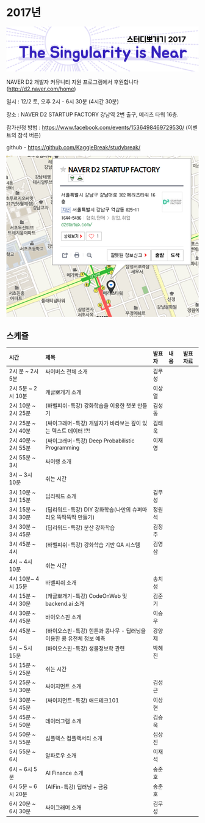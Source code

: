 # 2017년

![](img/title.png)

 NAVER D2 개발자 커뮤니티 지원 프로그램에서 후원합니다(http://d2.naver.com/home)
 
 일시 : 12/2 토, 오후 2시 - 6시 30분 (4시간 30분)
 
 장소 : NAVER D2 STARTUP FACTORY
       강남역 2번 출구, 메리츠 타워 16층.
 
 참가신청 방법 : https://www.facebook.com/events/1536498469729530/  (이벤트의 참석 버튼)
  
 github - https://github.com/KaggleBreak/studybreak/
 
![](img/d2.png)

## 스케쥴

|    시간        |      제목                                | 발표자  |  내용   |   발표자료                                         |
|:---	        |:---	                                  |:---	    |:---	 |:---	                                               |
| 2시 분 ~ 2시 5분    | 싸이버스 전체 소개                                            | 김무성 |           |
| 2시 5분 ~ 2시 10분    | 캐글뽀개기 소개                                            | 이상열 |           |
| 2시 10분 ~ 2시 25분 | (바벨피쉬-특강) 강화학습을 이용한 챗봇 만들기                       | 김성동 |           |
| 2시 25분 ~ 2시 40분 | (싸이그래머-특강) 개발자가 바라보는 깊이 있는 텍스트 데이터 !?!       | 김태욱 |           |
| 2시 40분 ~ 2시 55분  | (싸이그래머-특강) Deep Probabilistic Programming                      | 이재영 |           |
| 2시 55분 ~ 3시  | 싸이랭 소개                     |  |           |
| 3시 ~ 3시 10분  | 쉬는 시간                                                  |          |           |
| 3시 10분 ~ 3시 15분 | 딥리워드 소개                                              | 김무성 |           |
| 3시 15분 ~ 3시 30분 | (딥리워드-특강) DIY 강화학습(나만의 슈퍼마리오 뚝딱뚝딱 만들기)     | 정원석 |           |
| 3시 30분 ~ 3시 45분 | (딥리워드-특강) 분산 강화학습                                       | 김정주 |           |
| 3시 45분 ~ 4시 | (바벨피쉬-특강) 강화학습 기반 QA 시스템         | 김영삼 |           |
| 4시 ~ 4시 10분  | 쉬는 시간                                                  |          |           |
| 4시 10분~ 4시 15분  | 바벨피쉬 소개                                              | 송치성 |           |
| 4시 15분 ~ 4시 30분 | (캐글뽀개기-특강) CodeOnWeb 및 backend.ai 소개                        | 김준기 |           |
| 4시 30분 ~ 4시 45분 | 바이오스핀 소개                                            | 이승우 |           |
| 4시 45분 ~ 5시 | (바이오스핀-특강) 힌튼과 콩나무 - 딥러닝을 이용한 콩 유전체 정보 예측 | 강양제 |           |
| 5시 ~ 5시 15분 | (바이오스핀-특강) 생물정보학 관련                                     | 박혜진 |           |
| 5시 15분 ~ 5시 25분 | 쉬는 시간                                                  |          |           |
| 5시 25분 ~ 5시 30분 | 싸이지먼트 소개                                            | 김성근 |           |
| 5시 30분 ~ 5시 45분 | (싸이지먼트-특강) 애드테크101                                         | 이상현 |           |
| 5시 45분 ~ 5시 50분 | 데이터그램 소개                                            | 김승욱 |           |
| 5시 50분 ~ 5시 55분 | 심플랙스 컴플랙서티 소개                                   | 심상진 |           |
| 5시 55분 ~ 6시 | 알파로우 소개                                              | 이재석 |           |
| 6시 ~ 6시 5분      | AI Finance 소개                                            | 송준호 |           |
| 6시 5분 ~ 6시 20분      | (AIFin-특강) 딥러닝 + 금융                                       | 송준호 |           |
| 6시 20분 ~ 6시 30분 | 싸이그래머 소개                                            | 김무성 |           |
